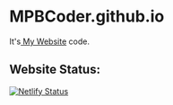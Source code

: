 # MPBCoder.github.io
<p>It's<a href="https://mpbcoder.netlify.app"> My Website</a> code.</p>

## Website Status:
[![Netlify Status](https://api.netlify.com/api/v1/badges/0708437d-5cda-499b-9c89-d543b352e45c/deploy-status)](https://app.netlify.com/sites/mpbcoder/deploys)